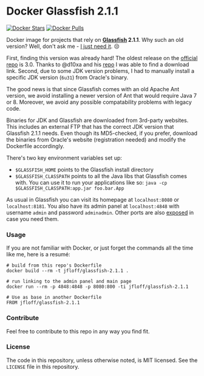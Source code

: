 # Docker Glassfish 2.1.1

[![Docker Stars](https://img.shields.io/docker/stars/jfloff/glassfish-2.1.1.svg)][hub]
[![Docker Pulls](https://img.shields.io/docker/pulls/jfloff/glassfish-2.1.1.svg)][hub]

[hub]: https://hub.docker.com/r/jfloff/docker-glassfish-2.1.1/

Docker image for projects that rely on **[Glassfish](https://javaee.github.io/glassfish/) 2.1.1**. Why such an old version? Well, don't ask me - [I just need it](https://github.com/jfloff/docker-mrubis). :unamused:

First, finding this version was already hard! The oldest release on the [official repo](https://github.com/javaee/glassfish/releases) is 3.0. Thanks to @d10xa and his [repo](https://github.com/d10xa/docker-glassfish-2.1.1) I was able to find a download link. Second, due to some JDK version problems, I had to manually install a specific JDK version (`6u31`) from Oracle's binary.

The good news is that since Glassfish comes with an old Apache Ant version, we avoid installing a newer version of Ant that would require Java 7 or 8. Moreover, we avoid any possible compatability problems with legacy code.

Binaries for JDK and Glassfish are downloaded from 3rd-party websites. This includes an external FTP that has the correct JDK version that Glassfish 2.1.1 needs. Even though its MD5-checked, if you prefer, download the binaries from Oracle's website (registration needed) and modify the Dockerfile accordingly.

There's two key environment variables set up:
- `$GLASSFISH_HOME` points to the Glassfish install directory
- `$GLASSFISH_CLASSPATH` points to all the Java libs that Glassfish comes with. You can use it to run your applications like so: `java -cp $GLASSFISH_CLASSPATH:app.jar foo.bar.App`

As usual in Glassfish you can visit its homepage at `localhost:8080` or `localhost:8181`. You also have its admin panel at `localhost:4848` with username `admin` and password `adminadmin`. Other ports are also [exposed](Dockerfile#L91) in case you need them.

### Usage
If you are not familiar with Docker, or just forget the commands all the time like me, here is a resumé:
```
# build from this repo's Dockerfile
docker build --rm -t jfloff/glassfish-2.1.1 .

# run linking to the admin panel and main page
docker run --rm -p 4848:4848 -p 8080:800 -ti jfloff/glassfish-2.1.1

# Use as base in another Dockerfile
FROM jfloff/glassfish-2.1.1
```

### Contribute
Feel free to contribute to this repo in any way you find fit.

### License
The code in this repository, unless otherwise noted, is MIT licensed. See the `LICENSE` file in this repository.
